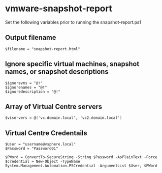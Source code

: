 # vmware-snapshot-report
Set the following variables prior to running the snapshot-report.ps1
## Output filename
```
$filename = "snapshot-report.html"
```
## Ignore specific virtual machines, snapshot names, or snapshot descriptions
```
$ignorevms = "@!"
$ignorenames = "@!"
$ignoredescription = "@!"
```

## Array of Virtual Centre servers
```
$viservers = @('vc.domain.local', 'vc2.domain.local')
```

## Virtual Centre Credentails
```
$User = "username@vsphere.local"
$Password = "Password01"

$PWord = ConvertTo-SecureString -String $Password -AsPlainText -Force
$credential = New-Object -TypeName System.Management.Automation.PSCredential -ArgumentList $User, $PWord
```

